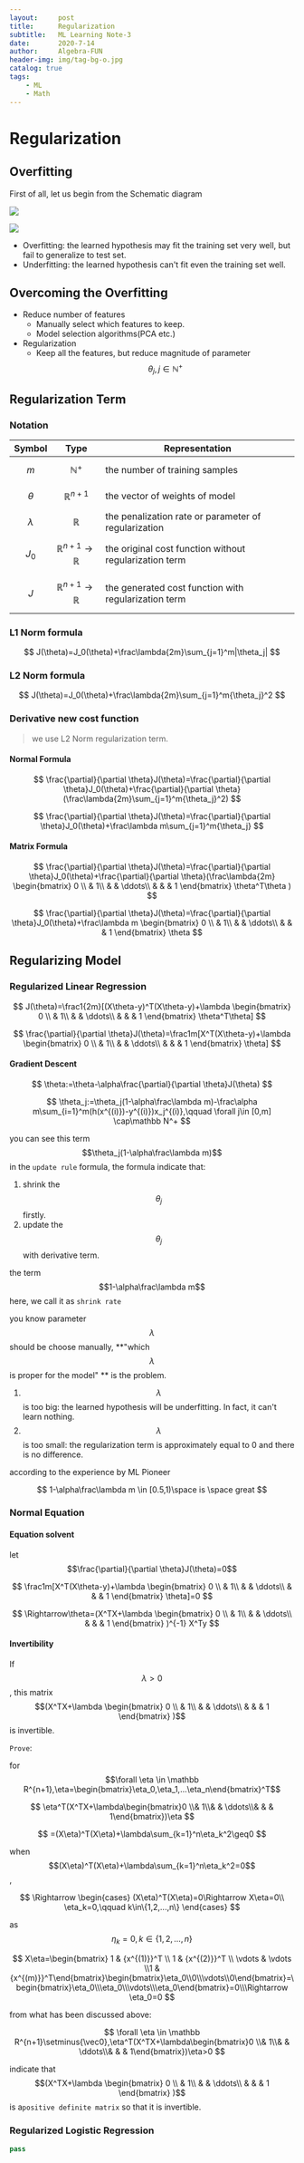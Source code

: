```yaml
---
layout:     post
title:      Regularization
subtitle:   ML Learning Note-3
date:       2020-7-14
author:     Algebra-FUN
header-img: img/tag-bg-o.jpg
catalog: true
tags:
    - ML
    - Math
---
```


# Regularization

## Overfitting

First of all, let us begin from the Schematic diagram

![](https://ss1.bdstatic.com/70cFvXSh_Q1YnxGkpoWK1HF6hhy/it/u=1704436987,3051321526&fm=26&gp=0.jpg)

![](https://ss2.bdstatic.com/70cFvnSh_Q1YnxGkpoWK1HF6hhy/it/u=2984700020,820266540&fm=26&gp=0.jpg)

- Overfitting: the learned hypothesis may fit the training set very well, but fail to generalize to test set.
- Underfitting: the learned hypothesis can't fit even the training set well.

## Overcoming the Overfitting

- Reduce number of  features
  - Manually select which features to keep.
  - Model selection algorithms(PCA etc.)
- Regularization
  - Keep all the features, but reduce magnitude of parameter $$\theta_j,j\in\mathbb{N^+}$$

## Regularization Term

### Notation

| Symbol      | Type                              | Representation                                         |
| ----------- | --------------------------------- | ------------------------------------------------------ |
| $$m$$       | $$\mathbb N^+$$                   | the number of training samples                         |
| $$\theta$$  | $$\mathbb R^{n+1}$$               | the vector of weights of model                         |
| $$\lambda$$ | $$\mathbb R$$                     | the penalization rate or parameter of regularization   |
| $$J_0$$     | $$\mathbb R^{n+1} \to \mathbb R$$ | the original cost function without regularization term |
| $$J$$       | $$\mathbb R^{n+1} \to \mathbb R$$ | the generated cost function with regularization term   |

### L1  Norm formula

$$
J(\theta)=J_0(\theta)+\frac\lambda{2m}\sum_{j=1}^m|\theta_j|
$$

### L2 Norm formula

$$
J(\theta)=J_0(\theta)+\frac\lambda{2m}\sum_{j=1}^m{\theta_j}^2
$$

### Derivative new cost function

> we use L2 Norm regularization term.

#### Normal Formula

$$
\frac{\partial}{\partial \theta}J(\theta)=\frac{\partial}{\partial \theta}J_0(\theta)+\frac{\partial}{\partial \theta}(\frac\lambda{2m}\sum_{j=1}^m{\theta_j}^2)
$$

$$
\frac{\partial}{\partial \theta}J(\theta)=\frac{\partial}{\partial \theta}J_0(\theta)+\frac\lambda m\sum_{j=1}^m{\theta_j}
$$

#### Matrix Formula

$$
\frac{\partial}{\partial \theta}J(\theta)=\frac{\partial}{\partial \theta}J_0(\theta)+\frac{\partial}{\partial \theta}(\frac\lambda{2m}
\begin{bmatrix}
0 \\
& 1\\
& & \ddots\\
& & & 1
\end{bmatrix}
\theta^T\theta
)
$$

$$
\frac{\partial}{\partial \theta}J(\theta)=\frac{\partial}{\partial \theta}J_0(\theta)+\frac\lambda m
\begin{bmatrix}
0 \\
& 1\\
& & \ddots\\
& & & 1
\end{bmatrix}
\theta
$$

## Regularizing Model

### Regularized Linear Regression

$$
J(\theta)=\frac1{2m}[(X\theta-y)^T(X\theta-y)+\lambda
\begin{bmatrix}
0 \\
& 1\\
& & \ddots\\
& & & 1
\end{bmatrix}
\theta^T\theta]
$$

$$
\frac{\partial}{\partial \theta}J(\theta)=\frac1m[X^T(X\theta-y)+\lambda
\begin{bmatrix}
0 \\
& 1\\
& & \ddots\\
& & & 1
\end{bmatrix}
\theta]
$$

#### Gradient Descent

$$
\theta:=\theta-\alpha\frac{\partial}{\partial \theta}J(\theta)
$$

$$
\theta_j:=\theta_j(1-\alpha\frac\lambda m)-\frac\alpha m\sum_{i=1}^m(h(x^{(i)})-y^{(i)})x_j^{(i)},\qquad \forall j\in [0,m] \cap\mathbb N^+
$$

you can see this term $$\theta_j(1-\alpha\frac\lambda m)$$ in the `update rule` formula, the formula indicate that:

1. shrink the $$\theta_j$$ firstly.
2. update the $$\theta_j$$ with derivative term.

the term $$1-\alpha\frac\lambda m$$ here, we call it as `shrink rate`

you know parameter $$\lambda$$ should be choose manually, **"which $$\lambda$$ is proper for the model" ** is the problem.

1. $$\lambda$$ is too big:  the learned hypothesis will be underfitting. In fact, it can't learn nothing.
2. $$\lambda$$ is too small: the regularization term is approximately equal to 0 and there is no difference.

according to the experience by ML Pioneer

$$
1-\alpha\frac\lambda m \in [0.5,1)\space is \space great
$$

### Normal Equation

#### Equation solvent

let $$\frac{\partial}{\partial \theta}J(\theta)=0$$

$$
\frac1m[X^T(X\theta-y)+\lambda
\begin{bmatrix}
0 \\
& 1\\
& & \ddots\\
& & & 1
\end{bmatrix}
\theta]=0
$$

$$
\Rightarrow\theta=(X^TX+\lambda
\begin{bmatrix}
0 \\
& 1\\
& & \ddots\\
& & & 1
\end{bmatrix}
)^{-1}
X^Ty
$$

#### Invertibility

If $$\lambda >0$$, this matrix $$(X^TX+\lambda
\begin{bmatrix}
0 \\
& 1\\
& & \ddots\\
& & & 1
\end{bmatrix}
)$$ is invertible.

`Prove`:

for $$\forall \eta \in \mathbb R^{n+1},\eta=\begin{bmatrix}\eta_0,\eta_1,...\eta_n\end{bmatrix}^T$$

$$
\eta^T(X^TX+\lambda\begin{bmatrix}0 \\& 1\\& & \ddots\\& & & 1\end{bmatrix})\eta
$$

$$
=(X\eta)^T(X\eta)+\lambda\sum_{k=1}^n\eta_k^2\geq0
$$

when $$(X\eta)^T(X\eta)+\lambda\sum_{k=1}^n\eta_k^2=0$$,

$$
\Rightarrow
\begin{cases}
(X\eta)^T(X\eta)=0\Rightarrow X\eta=0\\
\eta_k=0,\qquad k\in\{1,2,...,n\}
\end{cases}
$$

as $$\eta_k=0,k\in\{1,2,...,n\}$$

$$
X\eta=\begin{bmatrix} 1 & {x^{(1)}}^T \\ 1 & {x^{(2)}}^T \\ \vdots & \vdots \\1 & {x^{(m)}}^T\end{bmatrix}\begin{bmatrix}\eta_0\\0\\\vdots\\0\end{bmatrix}=\begin{bmatrix}\eta_0\\\eta_0\\\vdots\\\eta_0\end{bmatrix}=0\\\Rightarrow \eta_0=0
$$

from what has been discussed above:

$$
\forall \eta \in \mathbb R^{n+1}\setminus{\vec0},\eta^T(X^TX+\lambda\begin{bmatrix}0 \\& 1\\& & \ddots\\& & & 1\end{bmatrix})\eta>0
$$

indicate that $$(X^TX+\lambda
\begin{bmatrix}
0 \\
& 1\\
& & \ddots\\
& & & 1
\end{bmatrix}
)$$ is a`positive definite matrix` so that it is invertible.

### Regularized Logistic Regression

```python
pass
```

